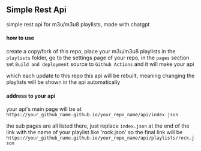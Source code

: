 ## Simple Rest Api
simple rest api for m3u/m3u8 playlists, made with chatgpt

#### how to use
create a copy/fork of this repo, place your m3u/m3u8 playlists in the `playlists` folder, go to the settings page of your repo, in the `pages` section set `Build and deployment` source to `Github Actions` and it will make your api

which each update to this repo this api will be rebuilt, meaning changing the playlists will be shown in the api automatically

#### address to your api
your api's main page will be at ``https://your_github_name.github.io/your_repo_name/api/index.json``

the sub pages are all listed there, just replace `index.json` at the end of the link with the name of your playlist like 'rock.json' so the final link will be ``https://your_github_name.github.io/your_repo_name/api/playlists/rock.json``